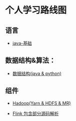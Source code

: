 # 个人学习路线图

## 语言
- [java-基础](
https://github.com/Whojohn/learn/tree/master/docs/java)

## 数据结构&算法：
- [数据结构(java & python)](
https://github.com/Whojohn/learn/tree/master/algorithm/docs/datastructure)

## 组件

- [Hadoop(Yarn & HDFS & MR)](
https://github.com/Whojohn/learn/tree/master/hadooplearn)

- [Flink 包含部分源码解析](
https://github.com/Whojohn/learn/tree/master/flinklearn)

